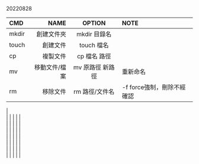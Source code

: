 
20220828

| CMD | NAME | OPTION | NOTE |  
| :----| ----: | :----: | :---- |  
| mkdir | 創建文件夾 | mkdir 目錄名 |  |  
| touch | 創建文件 | touch 檔名 |  |  
| cp | 複製文件 | cp 檔名 路徑 |  |  
| mv | 移動文件/檔案 | mv 原路徑 新路徑 | 重新命名 | 
| rm | 移除文件 | rm 路徑/文件名 | -f force強制，刪除不經確認  
|  
| | | | |  
| | | | |  
| | | | |  
| | | | |  
| | | | |  
| | | | |  
| | | | |  

